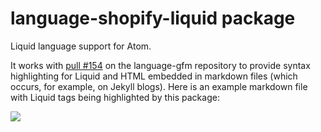 # language-shopify-liquid package

Liquid language support for Atom.

It works with [pull #154](https://github.com/atom/language-gfm/pull/154) on the language-gfm repository to provide syntax highlighting for Liquid and HTML embedded in markdown files (which occurs, for example, on Jekyll blogs). Here is an example markdown file with Liquid tags being highlighted by this package:

![](https://cloud.githubusercontent.com/assets/4717341/15426586/c421a424-1ed2-11e6-904a-6d85786b9552.png)
